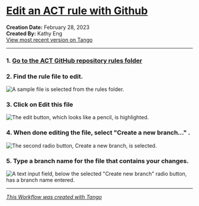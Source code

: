 # [Edit an ACT rule with Github](https://app.tango.us/app/workflow/05956104-b541-44dd-b4b6-28a2dd4592aa?utm_source=markdown&utm_medium=markdown&utm_campaign=workflow%20export%20links)

__Creation Date:__ February 28, 2023  
__Created By:__ Kathy Eng  
[View most recent version on Tango](https://app.tango.us/app/workflow/05956104-b541-44dd-b4b6-28a2dd4592aa?utm_source=markdown&utm_medium=markdown&utm_campaign=workflow%20export%20links)
***

### 1. [Go to the ACT GitHub repository rules folder](https://github.com/act-rules/act-rules.github.io/tree/develop/_rules)



### 2. Find the rule file to edit.
![A sample file is selected from the rules folder.](https://images.tango.us/workflows/05956104-b541-44dd-b4b6-28a2dd4592aa/steps/ba9d47fe-f650-45bc-99eb-7aeef5f5fceb/8ca5237f-b41f-4ce7-9d89-27b1595cf65d.png?crop=focalpoint&fit=crop&fp-x=0.2087&fp-y=0.8996&fp-z=1.7567&w=1200&blend-align=bottom&blend-mode=normal&blend-x=800&blend64=aHR0cHM6Ly9pbWFnZXMudGFuZ28udXMvc3RhdGljL21hZGUtd2l0aC10YW5nby13YXRlcm1hcmsucG5n)


### 3. Click on Edit this file
![The edit button, which looks like a pencil, is highlighted. ](https://images.tango.us/workflows/05956104-b541-44dd-b4b6-28a2dd4592aa/steps/1ec5b303-319b-41d0-bc9a-2b853ab3ea83/07de2ea3-0474-4f77-9fee-95d29467579f.png?crop=focalpoint&fit=crop&fp-x=0.8419&fp-y=0.3332&fp-z=2.8442&w=1200&blend-align=bottom&blend-mode=normal&blend-x=800&blend64=aHR0cHM6Ly9pbWFnZXMudGFuZ28udXMvc3RhdGljL21hZGUtd2l0aC10YW5nby13YXRlcm1hcmsucG5n)


### 4. When done editing the file, select "Create a new branch..." .
![The second radio button, Create a new branch, is selected.](https://images.tango.us/workflows/05956104-b541-44dd-b4b6-28a2dd4592aa/steps/a6638335-9711-44a1-bbf0-a617e8402261/585bfdb0-ebc7-4007-9344-4a063263bf85.png?crop=focalpoint&fit=crop&fp-x=0.1343&fp-y=0.9111&fp-z=3.1197&w=1200&blend-align=bottom&blend-mode=normal&blend-x=800&blend64=aHR0cHM6Ly9pbWFnZXMudGFuZ28udXMvc3RhdGljL21hZGUtd2l0aC10YW5nby13YXRlcm1hcmsucG5n)


### 5. Type a branch name for the file that contains your changes.
![A text input field, below the selected "Create new branch" radio button, has a branch name entered.](https://images.tango.us/workflows/05956104-b541-44dd-b4b6-28a2dd4592aa/steps/29ffd7eb-93b7-4a0f-89c8-ce60d55e4502/8272c45f-f2b0-437a-a573-18ab6852accc.png?crop=focalpoint&fit=crop&fp-x=0.3588&fp-y=0.6729&fp-z=1.3672&w=1200&blend-align=bottom&blend-mode=normal&blend-x=800&blend64=aHR0cHM6Ly9pbWFnZXMudGFuZ28udXMvc3RhdGljL21hZGUtd2l0aC10YW5nby13YXRlcm1hcmsucG5n)


***
_[This Workflow was created with Tango](https://app.tango.us/app/workflow/05956104-b541-44dd-b4b6-28a2dd4592aa?utm_source=markdown&utm_medium=markdown&utm_campaign=workflow%20export%20links)_
